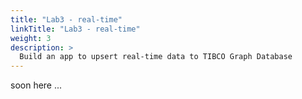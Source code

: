 ```yaml
---
title: "Lab3 - real-time"
linkTitle: "Lab3 - real-time"
weight: 3
description: >
  Build an app to upsert real-time data to TIBCO Graph Database
---
```


soon here ...